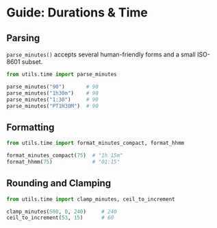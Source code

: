 # Guide: Durations & Time

## Parsing

`parse_minutes()` accepts several human-friendly forms and a small ISO-8601 subset.

```python
from utils.time import parse_minutes

parse_minutes("90")       # 90
parse_minutes("1h30m")    # 90
parse_minutes("1:30")     # 90
parse_minutes("PT1H30M")  # 90
```

## Formatting

```python
from utils.time import format_minutes_compact, format_hhmm

format_minutes_compact(75)  # "1h 15m"
format_hhmm(75)             # "01:15"
```

## Rounding and Clamping

```python
from utils.time import clamp_minutes, ceil_to_increment

clamp_minutes(500, 0, 240)     # 240
ceil_to_increment(53, 15)      # 60
```
